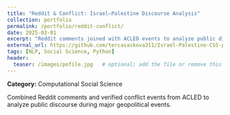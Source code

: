 ```yaml
---
title: "Reddit & Conflict: Israel–Palestine Discourse Analysis"
collection: portfolio
permalink: /portfolio/reddit-conflict/
date: 2025-03-01
excerpt: "Reddit comments joined with ACLED events to analyze public discourse around major geopolitical incidents."
external_url: https://github.com/tercasaskova311/Israel-Palestine-CSS-project
tags: [NLP, Social Science, Python]
header:
  teaser: /images/pofile.jpg   # optional; add the file or remove this line
---
```

**Category:** Computational Social Science

Combined Reddit comments and verified conflict events from ACLED to analyze public discourse during major geopolitical events.
